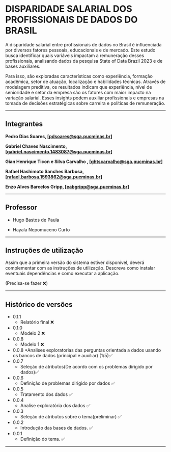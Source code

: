 # DISPARIDADE SALARIAL DOS PROFISSIONAIS DE DADOS DO BRASIL

A disparidade salarial entre profissionais de dados no Brasil é influenciada por diversos fatores pessoais, educacionais e de mercado. Este estudo busca identificar quais variáveis impactam a remuneração desses profissionais, analisando dados da pesquisa State of Data Brazil 2023 e de bases auxiliares. 

Para isso, são exploradas características como experiência, formação acadêmica, setor de atuação, localização e habilidades técnicas. Através de modelagem preditiva, os resultados indicam que experiência, nível de senioridade e setor da empresa são os fatores com maior impacto na variação salarial. Esses insights podem auxiliar profissionais e empresas na tomada de decisões estratégicas sobre carreira e políticas de remuneração.

---

## Integrantes

**Pedro Dias Soares, [pdsoares@sga.pucminas.br]**

**Gabriel Chaves Nascimento, [gabriel.nascimento.1483087@sga.pucminas.br]**

**Gian Henrique Ticon e Silva Carvalho , [ghtscarvalho@sga.pucminas.br]**

**Rafael Hashimoto Sanches Barbosa, [rafael.barbosa.1593862@sga.pucminas.br]**

**Enzo Alves Barcelos Gripp, [eabgripp@sga.pucminas.br]**


---

## Professor

* Hugo Bastos de Paula

* Hayala Nepomuceno Curto

---

## Instruções de utilização


Assim que a primeira versão do sistema estiver disponível, deverá complementar com as instruções de utilização. Descreva como instalar eventuais dependências e como executar a aplicação.

(Precisa-se fazer ❌)

---

## Histórico de versões

* 0.1.1
    * Relatório final ❌
* 0.1.0
    * Modelo 2 ❌
* 0.0.8
    * Modelo 1 ❌
* 0.0.8
     *Analises exploratorias das perguntas orientada a dados usando os bancos de dados (principal e auxiliar) (1/5)✅
* 0.0.7
    * Seleção de atributos(De acordo com os problemas dirigido por dados)✅
* 0.0.6
    * Definição de problemas dirigido por dados ✅
* 0.0.5
    * Tratamento dos dados ✅
* 0.0.4
    * Analise exploratória dos dados ✅
* 0.0.3
    * Seleção de atributos sobre o tema(preliminar) ✅
* 0.0.2
    * Introdução das bases de dados. ✅
* 0.0.1
    * Definição do tema. ✅
    
---
